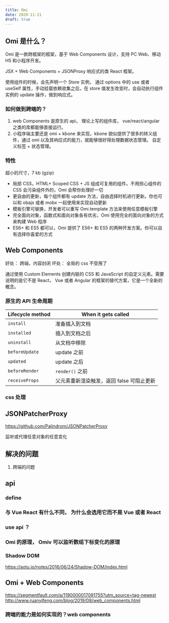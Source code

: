 ```yaml
---
title: Omi
date: 2020-11-21
draft: true
---
```


## Omi 是什么？

Omi 是一款跨框架的框架，基于 Web Components 设计，支持 PC Web、移动 H5 和小程序开发。

JSX + Web Components + JSONProxy 响应式的类 React 框架。

使用组件的时候，会先声明一个 Store 实例， 通过 options 中的 use 或者 useSelf 属性，手动挂载依赖收集之后，在 store 值发生改变时，会自动执行组件实例的 update 操作，做到响应式。

### 如何做到跨端的？

1. web Components 是原生的 api， 理论上写的组件库， vue/react/angular 之类的库都能够直接运行。
2. 小程序端主要还是 omi + kbone 来实现，kbone 貌似提供了很多的转义组件，通过 omi 以及其响应式的能力，就能够很好得处理数据状态管理。 自定义标签 + 状态管理。

### 特性

超小的尺寸，7 kb (gzip)

- 局部 CSS，HTML+ Scoped CSS + JS 组成可复用的组件。不用担心组件的 CSS 会污染组件外的，Omi 会帮你处理好一切
- 更自由的更新，每个组件都有 update 方法，自由选择时机进行更新。你也可以和 obajs 或者 mobx 一起使用来实现自动更新
- 模板引擎可替换，开发者可以重写 Omi.template 方法来使用任意模板引擎
- 完全面向对象，函数式和面向对象各有优劣，Omi 使用完全的面向对象的方式来构建 Web 程序
- ES6+ 和 ES5 都可以，Omi 提供了 ES6+ 和 ES5 的两种开发方案。你可以自有选择你喜爱的方式

## Web Components

<!-- https://zhuanlan.zhihu.com/p/97907370 -->

好处： 跨端，内容封闭
坏处： 全局的 css 不受用了

通过使用 Custom Elements 创建内联的 CSS 和 JavaScript 的自定义元素。需要说明的是它不是 React， Vue 或者 Angular 的框架的替代方案，它是一个全新的概念。

### 原生的 API 生命周期

| Lifecycle method | When it gets called                       |
| ---------------- | ----------------------------------------- |
| `install`        | 准备插入到文档                            |
| `installed`      | 插入到文档之后                            |
| `uninstall`      | 从文档中移除                              |
| `beforeUpdate`   | update 之前                               |
| `updated`        | update 之后                               |
| `beforeRender`   | `render()` 之前                           |
| `receiveProps`   | 父元素重新渲染触发，返回 false 可阻止更新 |

### css 处理

<!-- https://www.zhangxinxu.com/wordpress/2021/02/web-components-import-css/ -->
<!-- https://developer.mozilla.org/zh-CN/docs/Web/Web_Components -->

## JSONPatcherProxy

https://github.com/Palindrom/JSONPatcherProxy

监听或代理任意对象的任意变化

## 解决的问题

1. 跨端的问题

## api

### define

### 与 Vue React 有什么不同， 为什么会选用它而不是 Vue 或者 React

### use api ？

### Omi 的原理， Omiv 可以监听数组下标变化的原理

### Shadow DOM

https://aotu.io/notes/2016/06/24/Shadow-DOM/index.html

## Omi + Web Components

https://segmentfault.com/a/1190000017091755?utm_source=tag-newest
http://www.ruanyifeng.com/blog/2019/08/web_components.html

### 跨端的能力是如何实现的？web components
